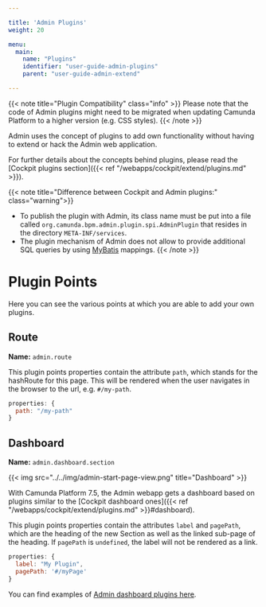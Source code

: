 ```yaml
---

title: 'Admin Plugins'
weight: 20

menu:
  main:
    name: "Plugins"
    identifier: "user-guide-admin-plugins"
    parent: "user-guide-admin-extend"

---
```


{{< note title="Plugin Compatibility" class="info" >}}
  Please note that the code of Admin plugins might need to be migrated when updating Camunda Platform to a higher version (e.g. CSS styles).
{{< /note >}}

Admin uses the concept of plugins to add own functionality without having to extend or hack the Admin web application.

For further details about the concepts behind plugins, please read the [Cockpit plugins section]({{< ref "/webapps/cockpit/extend/plugins.md" >}}).

{{< note title="Difference between Cockpit and Admin plugins:" class="warning">}}
  * To publish the plugin with Admin, its class name must be put into a file called ```org.camunda.bpm.admin.plugin.spi.AdminPlugin``` that resides in the directory ```META-INF/services```.
  * The plugin mechanism of Admin does not allow to provide additional SQL queries by using [MyBatis](http://www.mybatis.org/) mappings.
{{< /note >}}


# Plugin Points

Here you can see the various points at which you are able to add your own plugins.

## Route
**Name:** `admin.route`

This plugin points properties contain the attribute `path`, which stands for the hashRoute for this page. This will be rendered when the user navigates in the browser to the url, e.g. `#/my-path`.

```Javascript
properties: {
  path: "/my-path"
}
```

## Dashboard

**Name:** `admin.dashboard.section`

{{< img src="../../img/admin-start-page-view.png" title="Dashboard" >}}

With Camunda Platform 7.5, the Admin webapp gets a dashboard based on plugins similar to the [Cockpit dashboard ones]({{< ref "/webapps/cockpit/extend/plugins.md" >}}#dashboard).

This plugin points properties contain the attributes `label` and `pagePath`, which are the heading of the new Section as well as the linked sub-page of the heading. If `pagePath` is `undefined`, the label will not be rendered as a link.

```Javascript
properties: {
  label: "My Plugin",
  pagePath: '#/myPage'
}
```

You can find examples of [Admin dashboard plugins here](https://github.com/camunda/camunda-bpm-platform/tree/master/webapps/ui/admin/plugins/base/app/views/dashboard).

